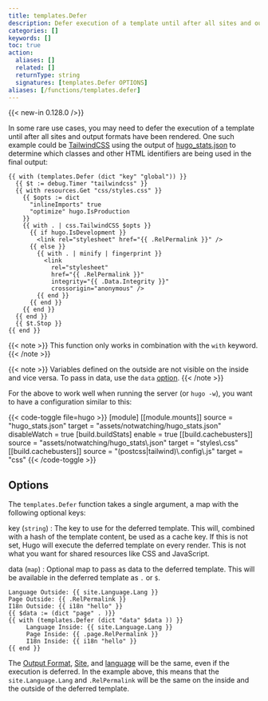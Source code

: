 ```yaml
---
title: templates.Defer
description: Defer execution of a template until after all sites and output formats have been rendered.
categories: []
keywords: []
toc: true
action:
  aliases: []
  related: []
  returnType: string
  signatures: [templates.Defer OPTIONS]
aliases: [/functions/templates.defer]
---
```


{{< new-in 0.128.0 />}}

In some rare use cases, you may need to defer the execution of a template until after all sites and output formats have been rendered. One such example could be [TailwindCSS](/functions/css/tailwindcss/) using the output of [hugo_stats.json](/getting-started/configuration/#configure-build) to determine which classes and other HTML identifiers are being used in the final output:

```go-html-template
{{ with (templates.Defer (dict "key" "global")) }}
  {{ $t := debug.Timer "tailwindcss" }}
  {{ with resources.Get "css/styles.css" }}
    {{ $opts := dict
      "inlineImports" true
      "optimize" hugo.IsProduction
    }}
    {{ with . | css.TailwindCSS $opts }}
      {{ if hugo.IsDevelopment }}
        <link rel="stylesheet" href="{{ .RelPermalink }}" />
      {{ else }}
        {{ with . | minify | fingerprint }}
          <link
            rel="stylesheet"
            href="{{ .RelPermalink }}"
            integrity="{{ .Data.Integrity }}"
            crossorigin="anonymous" />
        {{ end }}
      {{ end }}
    {{ end }}
  {{ end }}
  {{ $t.Stop }}
{{ end }}
```

{{< note >}}
This function only works in combination with the `with` keyword.
{{< /note >}}

{{< note >}}
Variables defined on the outside are not visible on the inside and vice versa. To pass in data, use the `data` [option](#options).
{{< /note >}}

For the above to work well when running the server (or `hugo -w`), you want to have a configuration similar to this:

{{< code-toggle file=hugo >}}
[module]
[[module.mounts]]
source       = "hugo_stats.json"
target       = "assets/notwatching/hugo_stats.json"
disableWatch = true
[build.buildStats]
enable = true
[[build.cachebusters]]
source = "assets/notwatching/hugo_stats\\.json"
target = "styles\\.css"
[[build.cachebusters]]
source = "(postcss|tailwind)\\.config\\.js"
target = "css"
{{< /code-toggle >}}

## Options

The `templates.Defer` function takes a single argument, a map with the following optional keys:

key (`string`)
: The key to use for the deferred template. This will, combined with a hash of the template content, be used as a cache key. If this is not set, Hugo will execute the deferred template on every render. This is not what you want for shared resources like CSS and JavaScript.

data (`map`) 
: Optional map to pass as data to the deferred template. This will be available in the deferred template as `.` or `$`.

```go-html-template
Language Outside: {{ site.Language.Lang }}
Page Outside: {{ .RelPermalink }}
I18n Outside: {{ i18n "hello" }}
{{ $data := (dict "page" . )}}
{{ with (templates.Defer (dict "data" $data )) }}
     Language Inside: {{ site.Language.Lang }}
     Page Inside: {{ .page.RelPermalink }}
     I18n Inside: {{ i18n "hello" }}
{{ end }}
```

The [Output Format](/templates/output-formats/), [Site](/methods/page/site/), and [language](/methods/site/language) will be the same, even if the execution is deferred. In the example above, this means that the `site.Language.Lang` and `.RelPermalink` will be the same on the inside and the outside of the deferred template. 
